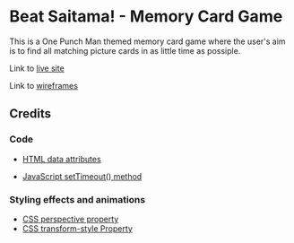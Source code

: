 # Beat Saitama! - Memory Card Game

This is a One Punch Man themed memory card game where the user's aim is to find all matching picture cards in as little time as possiple.

Link to [live site](https://kathrin-ddggxh.github.io/CI-PP2_memory-card-game/)

Link to [wireframes](https://www.figma.com/file/ZL7CYHIYrd1EM1fCKRbv8f/Untitled?node-id=0%3A1)

## Credits

### Code

- [HTML data attributes](https://developer.mozilla.org/en-US/docs/Learn/HTML/Howto/Use_data_attributes)

- [JavaScript setTimeout() method](https://www.w3schools.com/jsref/met_win_settimeout.asp)

### Styling effects and animations
- [CSS perspective property](https://developer.mozilla.org/en-US/docs/Web/CSS/perspective)
- [CSS transform-style Property](https://developer.mozilla.org/en-US/docs/Web/CSS/transform-style)